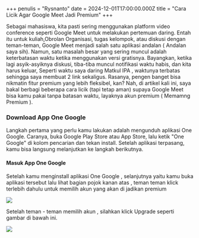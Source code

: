 +++
penulis = "Rysnanto"
date = 2024-12-01T17:00:00.000Z
title = "Cara Licik Agar Google Meet Jadi Premium"
+++

Sebagai mahasiswa, kita pasti sering menggunakan platform video conference seperti Google Meet untuk melakukan pertemuan daring. Entah itu untuk kuliah,Obrolan Organisasi, tugas kelompok, atau diskusi dengan teman-teman, Google Meet menjadi salah satu aplikasi andalan ( Andalan saya sih). Namun, satu masalah besar yang sering muncul adalah keterbatasan waktu ketika menggunakan versi gratisnya. Bayangkan, ketika lagi asyik-asyiknya diskusi, tiba-tiba muncul notifikasi waktu habis, dan kita harus keluar, Seperti waktu saya daring Matkul IPA , waktunya terbatas sehingga saya membuat 2 link sekaligus. Rasanya, pengen banget bisa nikmatin fitur premium yang lebih fleksibel, kan? Nah, di artikel kali ini, saya bakal berbagi beberapa cara licik (tapi tetap aman) supaya Google Meet bisa kamu pakai tanpa batasan waktu, layaknya akun premium ( Memamng Premium ).

### Download App One Google

Langkah pertama yang perlu kamu lakukan adalah mengunduh aplikasi One Google. Caranya, buka Google Play Store atau App Store, lalu ketik "One Google" di kolom pencarian dan tekan install. Setelah aplikasi terpasang, kamu bisa langsung melanjutkan ke langkah berikutnya.

#### Masuk App One Google

Setelah kamu menginstall aplikasi One Google , selanjutnya yaitu kamu buka aplikasi tersebut lalu lihat bagian pojok kanan atas , teman teman klick terlebih dahulu untuk memilih akun yang akan di jadikan premium

![](</tutorial/Group 168.png>)

Setelah teman - teman memilih akun , silahkan klick Upgrade seperti gambar di bawah ini.

![](</tutorial/Group 169.png>)
